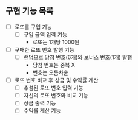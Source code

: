 ## 구현 기능 목록
- [ ] 로또를 구입 기능 
  - [ ] 구입 급액 입력 기능 
    - 로또는 1개당 1000원 
- [ ] 구매한 로또 번호 발행 기능
    - [ ] 랜덤으로 당첨 번호(6개)와 보너스 번호(1개) 발행
      - 당첨 번호는 중복 X
      - 번호는 오름차순
- [ ] 로또 번호 비교 후 상금 및 수익률 계산 
  - [ ] 추첨된 로또 번호 입력 기능
  - [ ] 자신의 로또 번호와 비교 기능
  - [ ] 상금 출력 기능
  - [ ] 수익률 계산 기능
